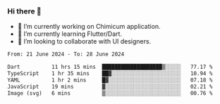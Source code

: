 ### Hi there 👋

<!--
**devcat37/devcat37** is a ✨ _special_ ✨ repository because its `README.md` (this file) appears on your GitHub profile.-->


- 🔭 I’m currently working on Chimicum application.
- 🌱 I’m currently learning Flutter/Dart.
- 👯 I’m looking to collaborate with UI designers.
<!-- - 🤔 I’m looking for help with ... -->

<!--START_SECTION:waka-->

```txt
From: 21 June 2024 - To: 28 June 2024

Dart          11 hrs 15 mins  ███████████████████▒░░░░░   77.17 %
TypeScript    1 hr 35 mins    ██▓░░░░░░░░░░░░░░░░░░░░░░   10.94 %
YAML          1 hr 2 mins     █▓░░░░░░░░░░░░░░░░░░░░░░░   07.18 %
JavaScript    19 mins         ▓░░░░░░░░░░░░░░░░░░░░░░░░   02.21 %
Image (svg)   6 mins          ▒░░░░░░░░░░░░░░░░░░░░░░░░   00.76 %
```

<!--END_SECTION:waka-->
